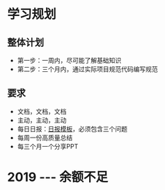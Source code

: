 # 学习规划

## 整体计划
- 第一步：一周内，尽可能了解基础知识
- 第二步：三个月内，通过实际项目规范代码编写规范

## 要求
- 文档，文档，文档
- 主动，主动，主动
- 每日日报：[日报模板](daily-report-tpl.md)，必须包含三个问题
- 每周一份高质量总结
- 每三个月一个分享PPT


# 2019 --- 余额不足
